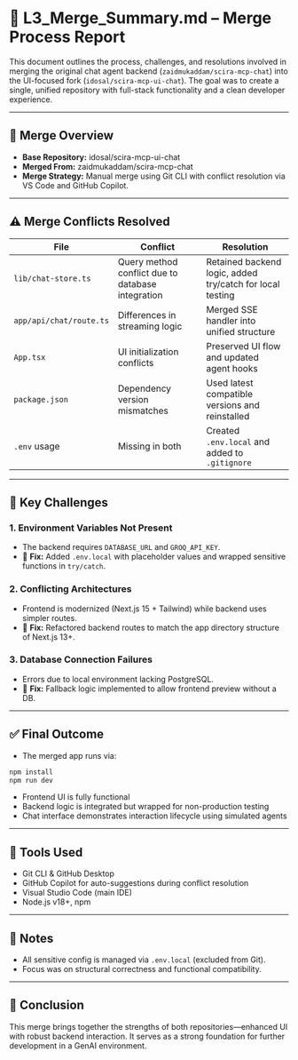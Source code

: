# 📄 L3_Merge_Summary.md – Merge Process Report

This document outlines the process, challenges, and resolutions involved in merging the original chat agent backend (`zaidmukaddam/scira-mcp-chat`) into the UI-focused fork (`idosal/scira-mcp-ui-chat`). The goal was to create a single, unified repository with full-stack functionality and a clean developer experience.

---

## 🔁 Merge Overview

- **Base Repository:** idosal/scira-mcp-ui-chat
- **Merged From:** zaidmukaddam/scira-mcp-chat
- **Merge Strategy:** Manual merge using Git CLI with conflict resolution via VS Code and GitHub Copilot.

---

## ⚠️ Merge Conflicts Resolved

| File | Conflict | Resolution |
|------|----------|------------|
| `lib/chat-store.ts` | Query method conflict due to database integration | Retained backend logic, added try/catch for local testing |
| `app/api/chat/route.ts` | Differences in streaming logic | Merged SSE handler into unified structure |
| `App.tsx` | UI initialization conflicts | Preserved UI flow and updated agent hooks |
| `package.json` | Dependency version mismatches | Used latest compatible versions and reinstalled |
| `.env` usage | Missing in both | Created `.env.local` and added to `.gitignore` |

---

## 🧠 Key Challenges

### 1. **Environment Variables Not Present**
- The backend requires `DATABASE_URL` and `GROQ_API_KEY`.
- 🔧 **Fix:** Added `.env.local` with placeholder values and wrapped sensitive functions in `try/catch`.

### 2. **Conflicting Architectures**
- Frontend is modernized (Next.js 15 + Tailwind) while backend uses simpler routes.
- 🔧 **Fix:** Refactored backend routes to match the app directory structure of Next.js 13+.

### 3. **Database Connection Failures**
- Errors due to local environment lacking PostgreSQL.
- 🔧 **Fix:** Fallback logic implemented to allow frontend preview without a DB.

---

## ✅ Final Outcome

- The merged app runs via:
```bash
npm install
npm run dev
```

- Frontend UI is fully functional
- Backend logic is integrated but wrapped for non-production testing
- Chat interface demonstrates interaction lifecycle using simulated agents

---

## 🧰 Tools Used

- Git CLI & GitHub Desktop
- GitHub Copilot for auto-suggestions during conflict resolution
- Visual Studio Code (main IDE)
- Node.js v18+, npm

---

## 📌 Notes

- All sensitive config is managed via `.env.local` (excluded from Git).
- Focus was on structural correctness and functional compatibility.

---

## 🏁 Conclusion

This merge brings together the strengths of both repositories—enhanced UI with robust backend interaction. It serves as a strong foundation for further development in a GenAI environment.
